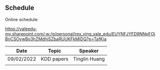 ## Schedule

Online schedule: 

https://yaleedu-my.sharepoint.com/:w:/g/personal/rex_ying_yale_edu/EUYNFJYFD9NNpFOjBnCSOywBo3hZMdhjSZbaRUUKFkMIDQ?e=TafKia

| Date       | Topic      | Speaker       |
| ---------- | ---------- | ------------- |
| 09/02/2022 | KDD papers | Tinglin Huang |
|            |            |               |


